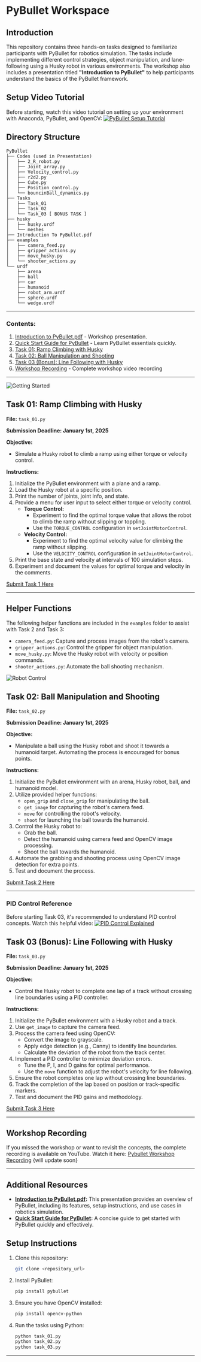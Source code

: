 # PyBullet Workspace

## Introduction
This repository contains three hands-on tasks designed to familiarize participants with PyBullet for robotics simulation. The tasks include implementing different control strategies, object manipulation, and lane-following using a Husky robot in various environments. The workshop also includes a presentation titled **"Introduction to PyBullet"** to help participants understand the basics of the PyBullet framework.


## Setup Video Tutorial
Before starting, watch this video tutorial on setting up your environment with Anaconda, PyBullet, and OpenCV:
[![PyBullet Setup Tutorial](https://img.youtube.com/vi/YrbAudk7ipE/0.jpg)](https://youtu.be/YrbAudk7ipE)



## Directory Structure

```
PyBullet
├── Codes (used in Presentation)
│   ├── 2_R_robot.py
│   ├── Joint_array.py
│   ├── Velocity_control.py
│   ├── r2d2.py
│   ├── Cube.py
│   ├── Position_control.py
│   └── bouncinBall_dynamics.py
├── Tasks
│   ├── Task_01
│   ├── Task_02
│   └── Task_03 [ BONUS TASK ]
├── husky
│   ├── husky.urdf
│   └── meshes
├── Introduction To PyBullet.pdf
├── examples
│   ├── camera_feed.py
│   ├── gripper_actions.py
│   ├── move_husky.py
│   └── shooter_actions.py
└── urdf
    ├── arena
    ├── ball
    ├── car
    ├── humanoid
    ├── robot_arm.urdf
    ├── sphere.urdf
    └── wedge.urdf
```

---



### Contents:
1. [Introduction to PyBullet.pdf](./Introduction%20To%20PyBullet.pdf) - Workshop presentation.
2. [Quick Start Guide for PyBullet](./pybullet_quickstartguide.pdf) - Learn PyBullet essentials quickly.
3. [Task 01: Ramp Climbing with Husky](#task-01-ramp-climbing-with-husky)
4. [Task 02: Ball Manipulation and Shooting](#task-02-ball-manipulation-and-shooting)
5. [Task 03 (Bonus): Line Following with Husky](#task-03-bonus-line-following-with-husky)
6. [Workshop Recording](#workshop-recording) - Complete workshop video recording

---
![Getting Started](./start.gif)
## Task 01: Ramp Climbing with Husky

**File:** `task_01.py`

**Submission Deadline: January 1st, 2025**

**Objective:**
- Simulate a Husky robot to climb a ramp using either torque or velocity control.

**Instructions:**
1. Initialize the PyBullet environment with a plane and a ramp.
2. Load the Husky robot at a specific position.
3. Print the number of joints, joint info, and state.
4. Provide a menu for user input to select either torque or velocity control.
   - **Torque Control:**
     - Experiment to find the optimal torque value that allows the robot to climb the ramp without slipping or toppling.
     - Use the `TORQUE_CONTROL` configuration in `setJointMotorControl`.
   - **Velocity Control:**
     - Experiment to find the optimal velocity value for climbing the ramp without slipping.
     - Use the `VELOCITY_CONTROL` configuration in `setJointMotorControl`.
5. Print the base state and velocity at intervals of 100 simulation steps.
6. Experiment and document the values for optimal torque and velocity in the comments.

[Submit Task 1 Here](https://forms.gle/ha5EuJs3MdLu8SPDA)

---

## Helper Functions

The following helper functions are included in the `examples` folder to assist with Task 2 and Task 3:

- `camera_feed.py`: Capture and process images from the robot's camera.
- `gripper_actions.py`: Control the gripper for object manipulation.
- `move_husky.py`: Move the Husky robot with velocity or position commands.
- `shooter_actions.py`: Automate the ball shooting mechanism.

![Robot Control](./controll.jpeg)

## Task 02: Ball Manipulation and Shooting

**File:** `task_02.py`

**Submission Deadline: January 1st, 2025**

**Objective:**
- Manipulate a ball using the Husky robot and shoot it towards a humanoid target. Automating the process is encouraged for bonus points.

**Instructions:**
1. Initialize the PyBullet environment with an arena, Husky robot, ball, and humanoid model.
2. Utilize provided helper functions:
   - `open_grip` and `close_grip` for manipulating the ball.
   - `get_image` for capturing the robot's camera feed.
   - `move` for controlling the robot's velocity.
   - `shoot` for launching the ball towards the humanoid.
3. Control the Husky robot to:
   - Grab the ball.
   - Detect the humanoid using camera feed and OpenCV image processing.
   - Shoot the ball towards the humanoid.
4. Automate the grabbing and shooting process using OpenCV image detection for extra points.
5. Test and document the process.

[Submit Task 2 Here](https://forms.gle/dKVT3hFgg23tGFEQ9)

---
### PID Control Reference
Before starting Task 03, it's recommended to understand PID control concepts. Watch this helpful video:
[![PID Control Explained](https://img.youtube.com/vi/4Y7zG48uHRo/0.jpg)](https://www.youtube.com/watch?v=4Y7zG48uHRo)

## Task 03 (Bonus): Line Following with Husky

**File:** `task_03.py`

**Submission Deadline: January 1st, 2025**

**Objective:**
- Control the Husky robot to complete one lap of a track without crossing line boundaries using a PID controller.

**Instructions:**
1. Initialize the PyBullet environment with a Husky robot and a track.
2. Use `get_image` to capture the camera feed.
3. Process the camera feed using OpenCV:
   - Convert the image to grayscale.
   - Apply edge detection (e.g., Canny) to identify line boundaries.
   - Calculate the deviation of the robot from the track center.
4. Implement a PID controller to minimize deviation errors.
   - Tune the P, I, and D gains for optimal performance.
   - Use the `move` function to adjust the robot's velocity for line following.
5. Ensure the robot completes one lap without crossing line boundaries.
6. Track the completion of the lap based on position or track-specific markers.
7. Test and document the PID gains and methodology.

[Submit Task 3 Here](https://forms.gle/hzUVgdXpdi1AfpyE6)

---

## Workshop Recording
If you missed the workshop or want to revisit the concepts, the complete recording is available on YouTube. Watch it here: [Pybullet Workshop Recording](#) {will update soon}

---

## Additional Resources

- **[Introduction to PyBullet.pdf](./Introduction%20To%20PyBullet.pdf):** This presentation provides an overview of PyBullet, including its features, setup instructions, and use cases in robotics simulation.
- **[Quick Start Guide for PyBullet](./pybullet_quickstartguide.pdf):** A concise guide to get started with PyBullet quickly and effectively.

## Setup Instructions

1. Clone this repository:
   ```bash
   git clone <repository_url>
   ```
2. Install PyBullet:
   ```bash
   pip install pybullet
   ```
3. Ensure you have OpenCV installed:
   ```bash
   pip install opencv-python
   ```
4. Run the tasks using Python:
   ```bash
   python task_01.py
   python task_02.py
   python task_03.py
   ```

---

